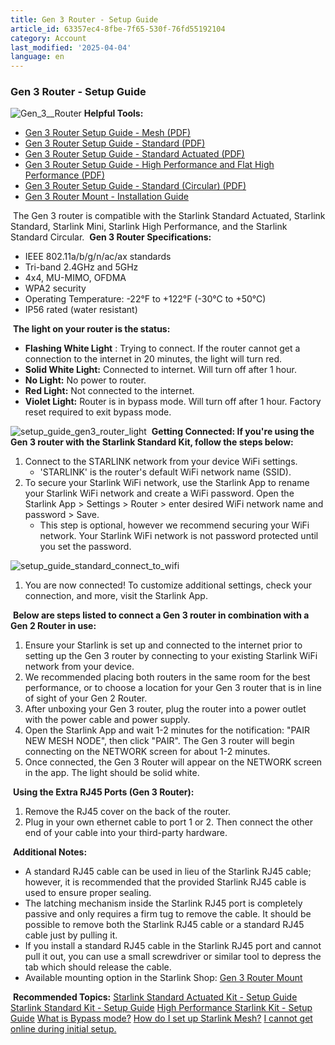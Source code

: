 ```yaml
---
title: Gen 3 Router - Setup Guide
article_id: 63357ec4-8fbe-7f65-530f-76fd55192104
category: Account
last_modified: '2025-04-04'
language: en
---
```


### Gen 3 Router - Setup Guide
![Gen_3__Router](https://www.starlink.com/public-files/Gen3_WiFi_Face.png)
**Helpful Tools:**
  * [Gen 3 Router Setup Guide - Mesh (PDF)](https://www.starlink.com/support/article/<https:/www.starlink.com/public-files/Gen3_Router_Setup_Guide_Mesh.pdf>)
  * [Gen 3 Router Setup Guide - Standard (PDF)](https://www.starlink.com/support/article/<https:/www.starlink.com/public-files/installation_guide_standard_kit.pdf>)
  * [Gen 3 Router Setup Guide - Standard Actuated (PDF)](https://www.starlink.com/support/article/<https:/www.starlink.com/public-files/Gen3RouterSetupGuideStandardGen2.pdf>)
  * [Gen 3 Router Setup Guide - High Performance and Flat High Performance (PDF)](https://www.starlink.com/support/article/<https:/www.starlink.com/public-files/Gen3RouterSetupGuideHighPerformance.pdf>)
  * [Gen 3 Router Setup Guide - Standard (Circular) (PDF)](https://www.starlink.com/support/article/<https:/www.starlink.com/public-files/Gen3RouterSetupGuideStandardGen1.pdf>)
  * [Gen 3 Router Mount - Installation Guide](https://www.starlink.com/support/article/<https:/www.starlink.com/public-files/installation_guide_standard_router_mount%203.pdf>)


​
The Gen 3 router is compatible with the Starlink Standard Actuated, Starlink Standard, Starlink Mini, Starlink High Performance, and the Starlink Standard Circular.
​
**Gen 3 Router Specifications:**
  * IEEE 802.11a/b/g/n/ac/ax standards
  * Tri-band 2.4GHz and 5GHz
  * 4x4, MU-MIMO, OFDMA
  * WPA2 security
  * Operating Temperature: -22°F to +122°F (-30°C to +50°C)
  * IP56 rated (water resistant)


​
**The light on your router is the status:**
  * **Flashing White Light** : Trying to connect. If the router cannot get a connection to the internet in 20 minutes, the light will turn red.
  * **Solid White Light:** Connected to internet. Will turn off after 1 hour.
  * **No Light:** No power to router.
  * **Red Light:** Not connected to the internet.
  * **Violet Light:** Router is in bypass mode. Will turn off after 1 hour. Factory reset required to exit bypass mode.


![setup_guide_gen3_router_light](https://www.starlink.com/public-files/setup_guide_gen3_router_light.png)
​
**Getting Connected: If you're using the Gen 3 router with the Starlink Standard Kit, follow the steps below:**
  1. Connect to the STARLINK network from your device WiFi settings.
     * 'STARLINK' is the router's default WiFi network name (SSID).
  2. To secure your Starlink WiFi network, use the Starlink App to rename your Starlink WiFi network and create a WiFi password. Open the Starlink App > Settings > Router > enter desired WiFi network name and password > Save.
     * This step is optional, however we recommend securing your WiFi network. Your Starlink WiFi network is not password protected until you set the password.


![setup_guide_standard_connect_to_wifi](https://www.starlink.com/public-files/setup_guide_standard_connect_to_wifi.png)
  1. You are now connected! To customize additional settings, check your connection, and more, visit the Starlink App.


​
**Below are steps listed to connect a Gen 3 router in combination with a Gen 2 Router in use:**
  1. Ensure your Starlink is set up and connected to the internet prior to setting up the Gen 3 router by connecting to your existing Starlink WiFi network from your device. 
  2. We recommended placing both routers in the same room for the best performance, or to choose a location for your Gen 3 router that is in line of sight of your Gen 2 Router. 
  3. After unboxing your Gen 3 router, plug the router into a power outlet with the power cable and power supply. 
  4. Open the Starlink App and wait 1-2 minutes for the notification: "PAIR NEW MESH NODE", then click "PAIR". The Gen 3 router will begin connecting on the NETWORK screen for about 1-2 minutes. 
  5. Once connected, the Gen 3 Router will appear on the NETWORK screen in the app. The light should be solid white.


​
**Using the Extra RJ45 Ports (Gen 3 Router):**
  1. Remove the RJ45 cover on the back of the router. 
  2. Plug in your own ethernet cable to port 1 or 2. Then connect the other end of your cable into your third-party hardware.


​
**Additional Notes:**
  * A standard RJ45 cable can be used in lieu of the Starlink RJ45 cable; however, it is recommended that the provided Starlink RJ45 cable is used to ensure proper sealing.
  * The latching mechanism inside the Starlink RJ45 port is completely passive and only requires a firm tug to remove the cable. It should be possible to remove both the Starlink RJ45 cable or a standard RJ45 cable just by pulling it.
  * If you install a standard RJ45 cable in the Starlink RJ45 port and cannot pull it out, you can use a small screwdriver or similar tool to depress the tab which should release the cable.
  * Available mounting option in the Starlink Shop: [Gen 3 Router Mount](https://www.starlink.com/support/article/<https:/www.starlink.com/public-files/installation_guide_standard_router_mount%203.pdf>)


​
**Recommended Topics:** [Starlink Standard Actuated Kit - Setup Guide](https://www.starlink.com/support/article/<https:/support.starlink.com/?topic=1d56f921-5ae1-7c3d-1fba-93adeb46da98>) [Starlink Standard Kit - Setup Guide](https://www.starlink.com/support/article/<https:/support.starlink.com/?topic=412a70ca-0d9a-813e-b18f-75c36b84ec06>) [High Performance Starlink Kit - Setup Guide](https://www.starlink.com/support/article/<https:/support.starlink.com/?topic=6e57c590-73e5-f061-e71e-cd124f69d0b2>)
[What is Bypass mode?](https://www.starlink.com/support/article/<https:/support.starlink.com/?topic=a0fe8d51-32f7-d2b9-d74a-801e31ad9f6a>)
[How do I set up Starlink Mesh?](https://www.starlink.com/support/article/<https:/support.starlink.com/?topic=e729e467-6572-99c0-1035-cdd61b2e2cb7>)
[I cannot get online during initial setup.](https://www.starlink.com/support/article/<https:/support.starlink.com/?topic=69fb2aa3-d326-4387-5708-178327d9825e>)